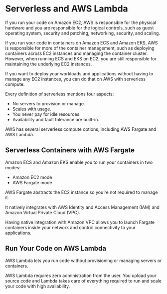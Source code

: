 # Serverless and AWS Lambda

If you run your code on Amazon EC2, AWS is responsible for the physical hardware and you are responsible for the logical controls, such as guest operating system, security and patching, networking, security, and scaling.

If you run your code in containers on Amazon ECS and Amazon EKS, AWS is responsible for more of the container management, such as deploying containers across EC2 instances and managing the container cluster. However, when running ECS and EKS on EC2, you are still responsible for maintaining the underlying EC2 instances.

If you want to deploy your workloads and applications without having to manage any EC2 instances, you can do that on AWS with serverless compute.

Every definition of serverless mentions four aspects:

- No servers to provision or manage.
- Scales with usage.
- You never pay for idle resources.
- Availability and fault tolerance are built-in.

AWS has several serverless compute options, including AWS Fargate and AWS Lambda.

## Serverless Containers with AWS Fargate

Amazon ECS and Amazon EKS enable you to run your containers in two modes:

- Amazon EC2 mode
- AWS Fargate mode

AWS Fargate abstracts the EC2 instance so you’re not required to manage it.

It natively integrates with AWS Identity and Access Management (IAM) and Amazon Virtual Private Cloud (VPC). 

Having native integration with Amazon VPC allows you to launch Fargate containers inside your network and control connectivity to your applications.

## Run Your Code on AWS Lambda

AWS Lambda lets you run code without provisioning or managing servers or containers.

AWS Lambda requires zero administration from the user. You upload your source code and Lambda takes care of everything required to run and scale your code with high availability.
